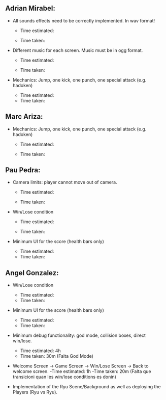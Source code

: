 ## Adrian Mirabel:

- All sounds effects need to be correctly implemented. In wav format!

  - Time estimated:

  - Time taken:

    

- Different music for each screen. Music must be in ogg format. 

  - Time estimated:

  - Time taken:

    

- Mechanics: Jump, one kick, one punch, one special attack (e.g. hadoken) 

  - Time estimated:
  - Time taken:

  

## Marc Ariza:

- Mechanics: Jump, one kick, one punch, one special attack (e.g. hadoken) 

  - Time estimated:

  - Time taken:

    

## Pau Pedra: 

- Camera limits: player cannot move out of camera.

  - Time estimated:

  - Time taken:

    

- Win/Lose condition

  - Time estimated:

  - Time taken:

    

- Minimum UI for the score (health bars only)

  - Time estimated:
  - Time taken:

  

## Angel Gonzalez:

- Win/Lose condition 
  - Time estimated:
  - Time taken:

- Minimum UI for the score (health bars only)
  - Time estimated:
  - Time taken:

- Minimum debug functionality: god mode, collision boxes, direct win/lose.
  - Time estimated: 4h
  - Time taken: 30m (Falta God Mode)

- Welcome Screen -> Game Screen -> Win/Lose Screen -> Back to welcome screen.
  -Time estimated: 1h
  -Time taken: 20m (Falta que transicioni quan les win/lose conditions es donin)




- Implementation of the Ryu Scene/Background as well as deploying the Players (Ryu vs Ryu).